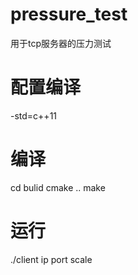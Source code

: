 # pressure_test
用于tcp服务器的压力测试

# 配置编译
-std=c++11

# 编译
cd bulid
cmake ..
make

# 运行
./client ip port scale